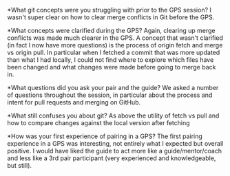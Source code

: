 *What git concepts were you struggling with prior to the GPS session?
	I wasn't super clear on how to clear merge conflicts in Git before the GPS. 

*What concepts were clarified during the GPS?
	Again, clearing up merge conflicts was made much clearer in the GPS. A concept that wasn't clarified (in fact I now have more questions) is the process of origin fetch and merge vs origin pull. In particular when I fetched a commit that was more updated than what I had locally, I could not find where to explore which files have been changed and what changes were made before going to merge back in. 

*What questions did you ask your pair and the guide?
	We asked a number of questions throughout the session, in particular about the process and intent for pull requests and merging on GitHub. 

*What still confuses you about git?
	As above the utility of fetch vs pull and how to compare changes against the local version after fetching 

*How was your first experience of pairing in a GPS?
	The first pairing experience in a GPS was interesting, not entirely what I expected but overall positive. I would have liked the guide to act more like a guide/mentor/coach and less like a 3rd pair participant (very experienced and knowledgeable, but still). 